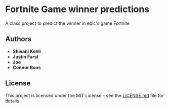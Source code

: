 # Fortnite Game winner predictions
A class project to predict the winner in epic's game Fortnite


## Authors

* **Shivani Kohli** 
* **Justin Furst**
* **Joe**
* **Connor Boos**

## License

This project is licensed under the MIT License - see the [LICENSE.md](LICENSE.md) file for details

